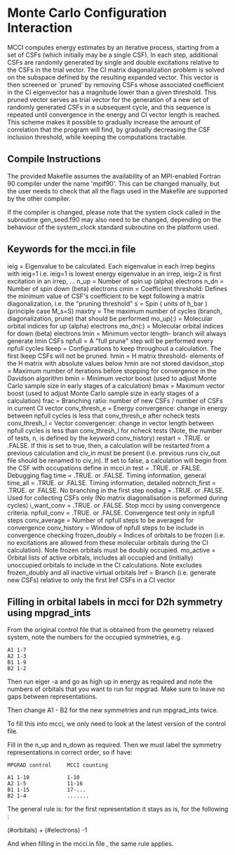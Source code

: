 Monte Carlo Configuration Interaction
=====================================

MCCI computes energy estimates by an iterative process, starting from
a set of CSFs (which initially may be a single CSF). In each step,
additional CSFs are randomly generated by single and double excitations
relative to the CSFs in the trial vector. The CI matrix diagonalization
problem is solved on the subspace defined by the resulting expanded
vector. This vector is then screened or `pruned' by removing CSFs whose
associated coefficient in the CI eigenvector has a magnitude lower than
a given threshold. This pruned vector serves as trial vector for the
generation of a new set of randomly generated CSFs in a subsequent
cycle, and  this sequence is repeated until convergence in the energy
and CI vector length is reached. This scheme makes it possible to
gradually increase the amount of correlation that the program will
find, by gradually decreasing the CSF inclusion threshold, while
keeping the computations tractable.


Compile Instructions
--------------------

The provided Makefile assumes the availability of an MPI-enabled
Fortran 90 compiler under the name 'mpif90'. This can be changed
manually, but the user needs to check that all the flags used in
the Makefile are supported by the other compiler.

If the compiler is changed, please note that the system clock
called in the subroutine gen_seed.f90 may also need to be
changed, depending on the behaviour of the system_clock standard
subroutine on the platform used.


Keywords for the mcci.in file
-----------------------------

  ieig              =  Eigenvalue to be calculated. Each eigenvalue in each irrep begins with ieig=1 
                       i.e. ieig=1 is lowest energy eigenvalue in an irrep, ieig=2 is first excitation in an irrep, ... 
  n_up              =  Number of spin up (alpha) electrons
  n_dn              =  Number of spin down (beta) electrons
  cmin              =  Coefficient threshold:  Defines the minimum value of CSF's coefficient to be kept following
                       a matrix diagonalization, i.e. the "pruning threshold"
  s                 =  Spin ( units of h_bar ) (principle case M_s=S)
  maxtry            =  The maximum number of cycles (branch, diagonalization, prune) that should be performed
  mo_up(:)          =  Molecular orbital indices for up (alpha) electrons
  mo_dn(:)          =  Molecular orbital indices for down (beta) electrons
  lmin              =  Minimum vector length- branch will always generate lmin CSFs
  npfull            =  A "full prune" step will be performed every npfull cycles
  lkeep             =  Configurations to keep throughout a calculation. The first lkeep CSFs will not be pruned.
  hmin              =  H matrix threshold- elements of the H matrix with absolute values below hmin are not stored
  davidson_stop     =  Maximum number of iterations before stopping for convergence in the Davidson algorithm
  bmin              =  Minimum vector boost (used to adjust Monte Carlo sample size in early stages of a calculation)
  bmax              =  Maximum vector boost (used to adjust Monte Carlo sample size in early stages of a calculation)
  frac              =  Branching ratio: number of new CSFs / number of CSFs in current CI vector
  conv_thresh_e     =  Energy convergence: change in energy between npfull cycles is less that conv_thresh_e after ncheck tests
  conv_thresh_l     =  Vector convergencer: change in vector length between npfull cycles is less than conv_thresh_l for ncheck tests 
                       (Note, the number of tests, n, is defined by the keyword conv_history)
  restart           = .TRUE. or .FALSE. If this is set to true, then, a calculation will be 
                       restarted from a previous calculation and civ_in must be present (i.e. previous runs civ_out file 
                       should be renamed to civ_in).  If set to false, a calculation will begin from the CSF with
                       occupations define in mcci.in
  test              = .TRUE. or .FALSE. Debugging flag
  time              = .TRUE. or .FALSE. Timing information, general
  time_all          = .TRUE. or .FALSE. Timing information, detailed
  nobrnch_first     = .TRUE. or .FALSE. No branching in the first step
  nodiag            = .TRUE. or .FALSE. Used for collecting CSFs only (No matrix diagonalisation is peformed during cycles)
  i_want_conv       = .TRUE. or .FALSE. Stop mcci by using convergence criteria.
  npfull_conv       = .TRUE. or .FALSE. Convergence test only in npfull steps
  conv_average      =  Number of npfull steps to be averaged for convergence
  conv_history      =  Window of npfull steps to be include in convergence checking
  frozen_doubly     =  Indices of orbitals to be frozen (i.e. no excitations are allowed from these molecular orbitals 
                       during the CI calculation). Note frozen orbitals must be doubly occupied.
  mo_active           =  Orbital lists of active orbitals, includes all occupied and (initially) unoccupied orbitals to include 
                       in the CI calculations. Note excludes frozen_doubly and all inactive virtual orbitals
  lref              =  Branch (i.e. generate new CSFs) relative to only the first lref CSFs in a CI vector


Filling in orbital labels in mcci for D2h symmetry using mpgrad_ints
--------------------------------------------------------------------

From the original control file that is obtained from the geometry relaxed
system, note the numbers for the occupied symmetries, e.g.

    A1 1-7
    A2 1-3
    B1 1-9
    B2 1-2

Then run eiger -a and go as high up in energy as required and note the numbers
of orbitals that you want to run for mpgrad. Make sure to leave no gaps
between representations.

Then change A1 - B2 for the new symmetries and run mpgrad_ints twice.

To fill this into mcci, we only need to look at the latest version of the
control file.

Fill in the n_up and n_down as required. Then we must label the symmetry
representations in correct order, so if have:

    MPGRAD control     MCCI counting
    
    A1 1-10            1-10
    A2 1-5             11-16
    B1 1-15            17-...
    B2 1-4             .......

The general rule is: for the first representation it stays as is, for the
following :

(#orbitals) + (#electrons) -1

And when filling in the mcci.in file , the same rule applies.

